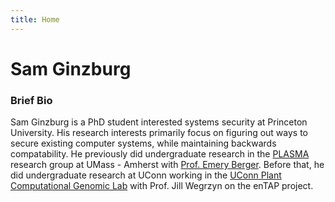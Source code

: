 ```yaml
---
title: Home
---
```


# Sam Ginzburg

### Brief Bio

Sam Ginzburg is a PhD student interested systems security at Princeton University. His research interests primarily focus on figuring out ways to secure existing computer systems, while maintaining backwards compatability. He previously did undergraduate research in the [PLASMA](https://plasma-umass.org/) research group at UMass - Amherst with [Prof. Emery Berger](https://emeryberger.com/). Before that, he did undergraduate research at UConn working in the [UConn Plant Computational Genomic Lab](https://compgenomics.lab.uconn.edu/) with Prof. Jill Wegrzyn on the enTAP project.

